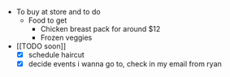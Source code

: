   * To buy at store and to do
    * Food to get
      * Chicken breast pack for around $12
      * Frozen veggies
  * [[TODO soon]]
    * [x] schedule haircut
    * [x] decide events i wanna go to, check in my email from ryan